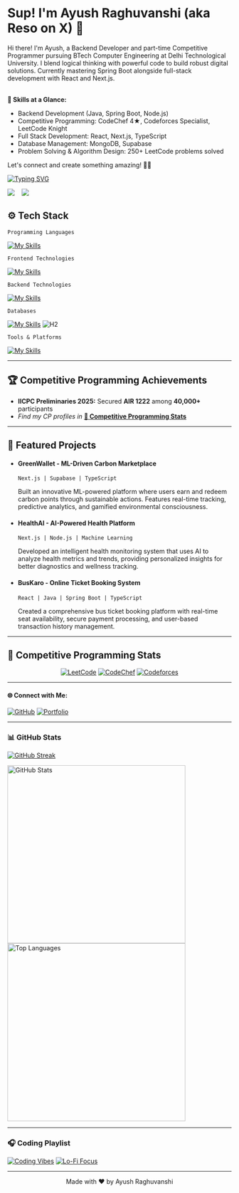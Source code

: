 # Sup! I'm Ayush Raghuvanshi (aka Reso on X) 👋

Hi there! I'm Ayush, a Backend Developer and part-time Competitive Programmer pursuing BTech Computer Engineering at Delhi Technological University. I blend logical thinking with powerful code to build robust digital solutions. Currently mastering Spring Boot alongside full-stack development with React and Next.js.<br><br>

**🚀 Skills at a Glance:**<br>
- Backend Development (Java, Spring Boot, Node.js)
- Competitive Programming: CodeChef 4★, Codeforces Specialist, LeetCode Knight
- Full Stack Development: React, Next.js, TypeScript
- Database Management: MongoDB, Supabase
- Problem Solving & Algorithm Design: 250+ LeetCode problems solved

Let's connect and create something amazing! 🚀✨


[![Typing SVG](https://readme-typing-svg.demolab.com?font=Montserrat&weight=600&size=30&pause=1000&color=F71899&center=true&vCenter=true&random=false&width=450&height=100&lines=Backend+Developer;Competitive+Programmer)](https://git.io/typing-svg)

<a href="https://github.com/ResorcinolWorks" target="_blank" rel="noreferrer"><img src="https://img.shields.io/github/followers/ResorcinolWorks?logo=github&style=for-the-badge&color=3382ed&labelColor=1c1917" /></a>&nbsp;&nbsp;&nbsp;
<img src="https://komarev.com/ghpvc/?username=ResorcinolWorks&label=Profile+Views&color=2f81f7&style=for-the-badge" /></a>

## ⚙️ Tech Stack

```Programming Languages```

[![My Skills](https://skillicons.dev/icons?i=java,js,ts,html,css&theme=light)](https://skills.thijs.gg)

```Frontend Technologies```

[![My Skills](https://skillicons.dev/icons?i=react,nextjs,tailwind,html,css&theme=light)](https://skills.thijs.gg)

```Backend Technologies```

[![My Skills](https://skillicons.dev/icons?i=spring,nodejs,express&theme=light)](https://skills.thijs.gg)

```Databases```

[![My Skills](https://skillicons.dev/icons?i=mongodb&theme=light)](https://skills.thijs.gg)
![H2](https://img.shields.io/badge/H2-004B87?style=for-the-badge&logo=h2&logoColor=white)

```Tools & Platforms```

[![My Skills](https://skillicons.dev/icons?i=git,github,vscode,postman,vercel&theme=light)](https://skills.thijs.gg)

---

## 🏆 Competitive Programming Achievements

- **IICPC Preliminaries 2025:** Secured **AIR 1222** among **40,000+** participants  
- *Find my CP profiles in* [**🎯 Competitive Programming Stats**](#-competitive-programming-stats)

---

## 🌟 Featured Projects

- #### GreenWallet - ML-Driven Carbon Marketplace
  ```Next.js | Supabase | TypeScript```
  
  Built an innovative ML-powered platform where users earn and redeem carbon points through sustainable actions. Features real-time tracking, predictive analytics, and gamified environmental consciousness.

- #### HealthAI - AI-Powered Health Platform
  ```Next.js | Node.js | Machine Learning```
  
  Developed an intelligent health monitoring system that uses AI to analyze health metrics and trends, providing personalized insights for better diagnostics and wellness tracking.

- #### BusKaro - Online Ticket Booking System
  ```React | Java | Spring Boot | TypeScript```
  
  Created a comprehensive bus ticket booking platform with real-time seat availability, secure payment processing, and user-based transaction history management.

---

## 🎯 Competitive Programming Stats

<div align="center">

[![LeetCode](https://img.shields.io/badge/LeetCode-Knight%20🛡️%201857-FFA116?style=for-the-badge&logo=leetcode&logoColor=black)](https://leetcode.com/u/Resorcinol/)
[![CodeChef](https://img.shields.io/badge/CodeChef-4⭐%201802-5B4638?style=for-the-badge&logo=codechef&logoColor=white)](https://www.codechef.com/users/resorcinol)
[![Codeforces](https://img.shields.io/badge/Codeforces-Specialist%20🩵%201465-1F8ACB?style=for-the-badge&logo=codeforces&logoColor=white)](https://codeforces.com/profile/Resorcinol)

</div>

---

<h4>🌐 Connect with Me:</h4>

[![GitHub](https://skillicons.dev/icons?i=github)](https://github.com/ResorcinolWorks)
[![Portfolio](https://img.shields.io/badge/Portfolio-000000?style=for-the-badge&logo=vercel&logoColor=white)](https://www.resorcinolworks.tech)

---

### 📊 GitHub Stats

<p align="left">
   <a href="https://github.com/ResorcinolWorks">
        <img alt="GitHub Streak" src="https://streak-stats.demolab.com?user=ResorcinolWorks&theme=radical&border_radius=2.5"/>
   </a>
</p>

<p align="left">
<a href="https://github.com/ResorcinolWorks">
        <img alt="GitHub Stats" src="https://github-readme-stats.vercel.app/api?username=ResorcinolWorks&show_icons=true&count_private=true&theme=radical" width="400px"/>
</a>

<a href="https://github.com/ResorcinolWorks">
        <img alt="Top Languages" src="https://github-readme-stats.vercel.app/api/top-langs/?username=ResorcinolWorks&theme=radical&layout=compact" width="400px"/>
</a>
</p>

---

### 🎧 Coding Playlist

[![Coding Vibes](https://img.shields.io/badge/Coding%20Vibes-%231DB954.svg?&style=flat-square&logo=spotify&logoColor=white)](https://open.spotify.com/search/coding%20music) 
[![Lo-Fi Focus](https://img.shields.io/badge/Lo--Fi%20Focus-%231DB954.svg?&style=flat-square&logo=spotify&logoColor=white)](https://open.spotify.com/search/lofi%20hip%20hop)

---

<p align="center">Made with ❤️ by Ayush Raghuvanshi</p>
